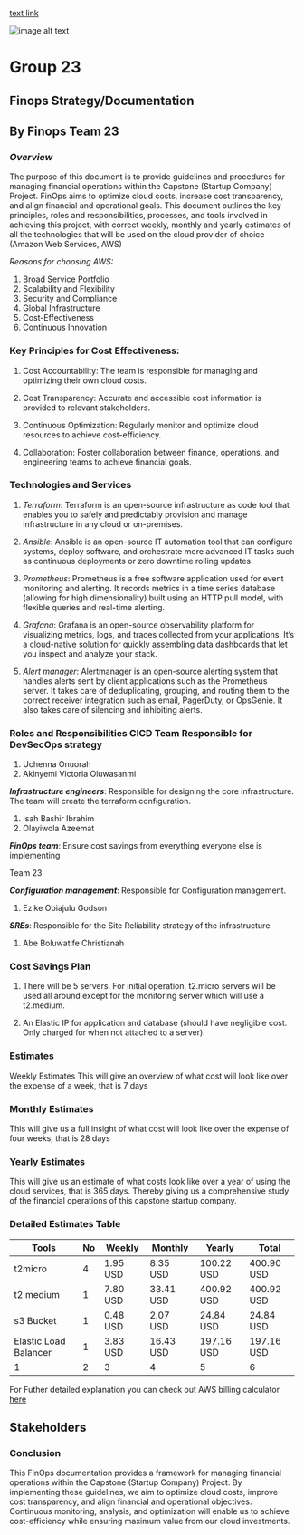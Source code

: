 [text link](https://www.collidu.com/media/catalog/product/img/8/9/8956d530a6048395848cd08f06a18451ad6a8e6c47a1769db264c2c2ec899358/finops-slide1.png)

![image alt text](https://www.collidu.com/media/catalog/product/img/8/9/8956d530a6048395848cd08f06a18451ad6a8e6c47a1769db264c2c2ec899358/finops-slide1.png)


# <h1> **Group 23** </h1>

## <h2> Finops Strategy/Documentation

## By Finops Team 23 </h2>


### <h3> *Overview* </h3>


The purpose of this document is to provide guidelines and procedures for managing financial operations within the Capstone (Startup Company) Project. FinOps aims to optimize cloud costs, increase cost transparency, and align financial and operational goals. This document outlines the key principles, roles and responsibilities, processes, and tools involved in achieving this project, with correct weekly, monthly and yearly estimates of all the technologies that will be used on the cloud provider of choice (Amazon Web Services, AWS)

*Reasons for choosing AWS:*

1. Broad Service Portfolio
2. Scalability and Flexibility
3. Security and Compliance
4. Global Infrastructure
5. Cost-Effectiveness
6. Continuous Innovation

#### <h3> **Key Principles for Cost Effectiveness:**</h3>

1. Cost Accountability: The team is responsible for managing and optimizing their own cloud costs.

2. Cost Transparency: Accurate and accessible cost information is provided to relevant stakeholders.

3. Continuous Optimization: Regularly monitor and optimize cloud resources to achieve cost-efficiency.

4. Collaboration: Foster collaboration between finance, operations, and engineering teams to achieve financial goals.



### <h3> **Technologies and Services** </h3>
1. *Terraform*: Terraform is an open-source infrastructure as code tool that enables you to safely and predictably provision and manage infrastructure in any cloud or on-premises.

2. *Ansible*: Ansible is an open-source IT automation tool that can configure systems, deploy software, and orchestrate more advanced IT tasks such as continuous deployments or zero downtime rolling updates.

3. *Prometheus*: Prometheus is a free software application used for event monitoring and alerting. It records metrics in a time series database (allowing for high dimensionality) built using an HTTP pull model, with flexible queries and real-time alerting.

4. *Grafana*: Grafana is an open-source observability platform for visualizing metrics, logs, and traces collected from your applications. It’s a cloud-native solution for quickly assembling data dashboards that let you inspect and analyze your stack.

5. *Alert manager*: Alertmanager is an open-source alerting system that handles alerts sent by client applications such as the Prometheus server. It takes care of deduplicating, grouping, and routing them to the correct receiver integration such as email, PagerDuty, or OpsGenie. It also takes care of silencing and inhibiting alerts.


### <h3> **Roles and Responsibilities CICD Team Responsible for DevSecOps strategy** </h3>

1. Uchenna Onuorah
2. Akinyemi Victoria Oluwasanmi

***Infrastructure engineers***: Responsible for designing the core infrastructure. The team will create the terraform configuration.

1. Isah Bashir Ibrahim
2. Olayiwola Azeemat

***FinOps team***: Ensure cost savings from everything everyone else is implementing

Team 23

***Configuration management***: Responsible for Configuration management.

1. Ezike Obiajulu Godson

***SREs***: Responsible for the Site Reliability strategy of the infrastructure

1. Abe Boluwatife Christianah



### <h3> **Cost Savings Plan** </h3>

1. There will be 5 servers. For initial operation, t2.micro servers will be used all around except for the monitoring server which will use a t2.medium.

2. An Elastic IP for application and database (should have negligible cost. Only charged for when not attached to a server).


### <h3> **Estimates** </h3>
Weekly Estimates
This will give an overview of what cost will look like over the expense of a week, that is 7 days

### <h3> **Monthly Estimates** </h3>
This will give us a full insight of what cost will look like over the expense of four weeks, that is 28 days

### <h3> **Yearly Estimates** </h3>
This will give us an estimate of what costs look like over a year of using the cloud services, that is 365 days. Thereby giving us a comprehensive study of the financial operations of this capstone startup company.



### <h3> **Detailed Estimates Table** </h3>


| Tools | No | Weekly | Monthly | Yearly | Total |
| --- | --- | --- | --- | --- | --- |
| t2micro | 4 | 1.95 USD | 8.35 USD | 100.22 USD | 400.90 USD |
| t2 medium | 1 | 7.80 USD | 33.41 USD | 400.92 USD | 400.92 USD |
| s3 Bucket | 1 | 0.48 USD | 2.07 USD | 24.84 USD | 24.84 USD |
| Elastic Load Balancer | 1 | 3.83 USD | 16.43 USD | 197.16 USD | 197.16 USD |
| 1 | 2 | 3 | 4 | 5 | 6 |

For Futher detailed explanation you can check out AWS billing calculator [here](https://calculator.aws/#/)

## <h2> **Stakeholders** </h2>
### <h3> **Conclusion** </h3>
This FinOps documentation provides a framework for managing financial operations within the Capstone (Startup Company) Project. By implementing these guidelines, we aim to optimize cloud costs, improve cost transparency, and align financial and operational objectives. Continuous monitoring, analysis, and optimization will enable us to achieve cost-efficiency while ensuring maximum value from our cloud investments.
